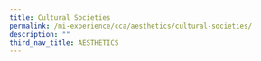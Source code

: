 ```yaml
---
title: Cultural Societies
permalink: /mi-experience/cca/aesthetics/cultural-societies/
description: ""
third_nav_title: AESTHETICS
---
```

